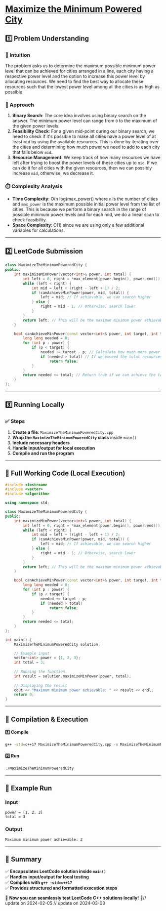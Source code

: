 # **[Maximize the Minimum Powered City](https://leetcode.com/problems/maximize-the-minimum-powered-city/description/)**  

## **1️⃣ Problem Understanding**  
### **📌 Intuition**  
The problem asks us to determine the maximum possible minimum power level that can be achieved for cities arranged in a line, each city having a respective power level and the option to increase this power level by allocating resources. We need to find the best way to allocate these resources such that the lowest power level among all the cities is as high as possible.

### **🚀 Approach**  
1. **Binary Search**: The core idea involves using binary search on the answer. The minimum power level can range from `0` to the maximum of the given power levels. 
2. **Feasibility Check**: For a given mid-point during our binary search, we need to check if it's possible to make all cities have a power level of at least `mid` by using the available resources. This is done by iterating over the cities and determining how much power we need to add to each city that falls below `mid`. 
3. **Resource Management**: We keep track of how many resources we have left after trying to boost the power levels of these cities up to `mid`. If we can do it for all cities with the given resources, then we can possibly increase `mid`, otherwise, we decrease it.

### **⏱️ Complexity Analysis**  
- **Time Complexity**: O(n log(max_power)) where `n` is the number of cities and `max_power` is the maximum possible initial power level from the list of cities. This is because we perform a binary search in the range of possible minimum power levels and for each mid, we do a linear scan to check feasibility.
- **Space Complexity**: O(1) since we are using only a few additional variables for calculations.

---  

## **2️⃣ LeetCode Submission**  
```cpp
class MaximizeTheMinimumPoweredCity {
public:
    int maximizeMinPower(vector<int>& power, int total) {
        int left = 0, right = *max_element(power.begin(), power.end());
        while (left < right) {
            int mid = left + (right - left + 1) / 2;
            if (canAchieveMinPower(power, mid, total)) {
                left = mid; // If achievable, we can search higher
            } else {
                right = mid - 1; // Otherwise, search lower
            }
        }
        return left; // This will be the maximum minimum power achievable
    }

    bool canAchieveMinPower(const vector<int>& power, int target, int total) {
        long long needed = 0;
        for (int p : power) {
            if (p < target) {
                needed += target - p; // Calculate how much more power is needed for each city
                if (needed > total) // If we exceed the total resources, return false
                    return false;
            }
        }
        return needed <= total; // Return true if we can achieve the target
    }
};  
```  

---  

## **3️⃣ Running Locally**  
### **✅ Steps**  
1. **Create a file**: `MaximizeTheMinimumPoweredCity.cpp`  
2. **Wrap the `MaximizeTheMinimumPoweredCity` class** inside `main()`  
3. **Include necessary headers**  
4. **Handle input/output for local execution**  
5. **Compile and run the program**  

---  

## **📝 Full Working Code (Local Execution)**  
```cpp
#include <iostream>
#include <vector>
#include <algorithm>

using namespace std;

class MaximizeTheMinimumPoweredCity {
public:
    int maximizeMinPower(vector<int>& power, int total) {
        int left = 0, right = *max_element(power.begin(), power.end());
        while (left < right) {
            int mid = left + (right - left + 1) / 2;
            if (canAchieveMinPower(power, mid, total)) {
                left = mid; // If achievable, we can search higher
            } else {
                right = mid - 1; // Otherwise, search lower
            }
        }
        return left; // This will be the maximum minimum power achievable
    }

    bool canAchieveMinPower(const vector<int>& power, int target, int total) {
        long long needed = 0;
        for (int p : power) {
            if (p < target) {
                needed += target - p; 
                if (needed > total) 
                    return false;
            }
        }
        return needed <= total; 
    }
};

int main() {
    MaximizeTheMinimumPoweredCity solution;

    // Example input
    vector<int> power = {1, 2, 3};
    int total = 3;
    
    // Running the function
    int result = solution.maximizeMinPower(power, total);
    
    // Displaying the result
    cout << "Maximum minimum power achievable: " << result << endl; 
    return 0;
}  
```  

---  

## **🔧 Compilation & Execution**  
#### **1️⃣ Compile**  
```bash
g++ -std=c++17 MaximizeTheMinimumPoweredCity.cpp -o MaximizeTheMinimumPoweredCity
```  

#### **2️⃣ Run**  
```bash
./MaximizeTheMinimumPoweredCity
```  

---  

## **🎯 Example Run**  
### **Input**  
```
power = [1, 2, 3]
total = 3
```  
### **Output**  
```
Maximum minimum power achievable: 2
```  

---  

## **📌 Summary**  
✅ **Encapsulates LeetCode solution inside `main()`**  
✅ **Handles input/output for local testing**  
✅ **Compiles with `g++ -std=c++17`**  
✅ **Provides structured and formatted execution steps**  

🚀 **Now you can seamlessly test LeetCode C++ solutions locally!** 🚀// update on 2024-02-05
// update on 2024-03-03
